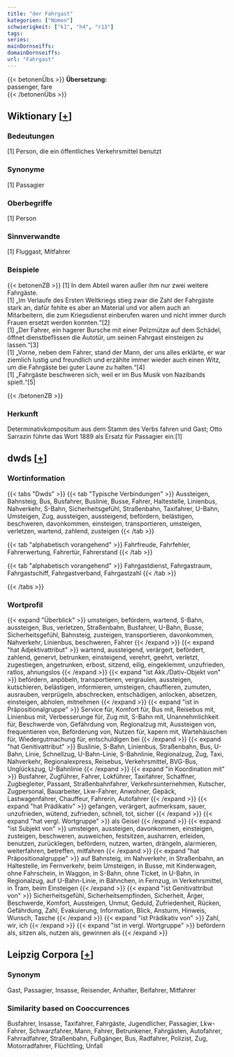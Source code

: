 ```yaml
---
title: "der Fahrgast"
kategorien: ["Nomen"]
schwierigkeit: ["k1", "h4", "r13"]
tags:
series:
mainDornseiffs:
domainDornseiffs:
url: "Fahrgast"
---
```


{{< betonenÜbs >}}
**Übersetzung:**  
passenger, fare  
{{< /betonenÜbs >}}

## Wiktionary [[+](https://de.wiktionary.org/wiki/Fahrgast)]

### Bedeutungen
[1] Person, die ein öffentliches Verkehrsmittel benutzt  

### Synonyme
[1] Passagier  

### Oberbegriffe
[1] Person  

### Sinnverwandte
[1] Fluggast, Mitfahrer  

### Beispiele
{{< betonenZB >}}
[1] In dem Abteil waren außer ihm nur zwei weitere Fahrgäste.  
[1] „Im Verlaufe des Ersten Weltkriegs stieg zwar die Zahl der Fahrgäste stark an, dafür fehlte es aber an Material und vor allem auch an Mitarbeitern, die zum Kriegsdienst einberufen waren und nicht immer durch Frauen ersetzt werden konnten.“[2]  
[1] „Der Fahrer, ein hagerer Bursche mit einer Pelzmütze auf dem Schädel, öffnet dienstbeflissen die Autotür, um seinen Fahrgast einsteigen zu lassen.“[3]  
[1] „Vorne, neben dem Fahrer, stand der Mann, der uns alles erklärte, er war ziemlich lustig und freundlich und erzählte immer wieder auch einen Witz, um die Fahrgäste bei guter Laune zu halten.“[4]  
[1] „Fahrgäste beschweren sich, weil er im Bus Musik von Nazibands spielt.“[5]  

{{< /betonenZB >}}
### Herkunft
Determinativkompositum aus dem Stamm des Verbs fahren und Gast; Otto Sarrazin führte das Wort 1889 als Ersatz für Passagier ein.[1]  



## dwds [[+](https://www.dwds.de/wb/Fahrgast)]

### Wortinformation
{{< tabs "Dwds" >}}
{{< tab "Typische Verbindungen" >}}
Aussteigen, Bahnsteig, Bus, Busfahrer, Buslinie, Busse, Fahrer, Haltestelle, Linienbus, Nahverkehr, S-Bahn, Sicherheitsgefühl, Straßenbahn, Taxifahrer, U-Bahn, Umsteigen, Zug, aussteigen, aussteigend, befördern, belästigen, beschweren, davonkommen, einsteigen, transportieren, umsteigen, verletzen, wartend, zahlend, zusteigen
{{< /tab >}}

{{< tab "alphabetisch vorangehend" >}}
Fahrfreude, Fahrfehler, Fahrerwertung, Fahrertür, Fahrerstand
{{< /tab >}}

{{< tab "alphabetisch vorangehend" >}}
Fahrgastdienst, Fahrgastraum, Fahrgastschiff, Fahrgastverband, Fahrgastzahl
{{< /tab >}}

{{< /tabs >}}

### Wortprofil
{{< expand "Überblick" >}} umsteigen, befördern, wartend, S-Bahn, aussteigen, Bus, verletzen, Straßenbahn, Busfahrer, U-Bahn, Busse, Sicherheitsgefühl, Bahnsteig, zusteigen, transportieren, davonkommen, Nahverkehr, Linienbus, beschweren, Fahrer {{< /expand >}}
{{< expand "hat Adjektivattribut" >}} wartend, aussteigend, verärgert, befördert, zahlend, genervt, betrunken, einsteigend, verehrt, geehrt, verletzt, zugestiegen, angetrunken, erbost, sitzend, eilig, eingeklemmt, unzufrieden, ratlos, ahnungslos {{< /expand >}}
{{< expand "ist Akk./Dativ-Objekt von" >}} befördern, anpöbeln, transportieren, vergraulen, aussteigen, kutschieren, belästigen, informieren, umsteigen, chauffieren, zumuten, ausrauben, verprügeln, abschrecken, entschädigen, anlocken, absetzen, einsteigen, abholen, mitnehmen {{< /expand >}}
{{< expand "ist in Präpositionalgruppe" >}} Service für, Komfort für, Bus mit, Reisebus mit, Linienbus mit, Verbesserunge für, Zug mit, S-Bahn mit, Unannehmlichkeit für, Beschwerde von, Gefährdung von, Regionalzug mit, Aussteigen von, frequentieren von, Beförderung von, Nutzen für, kapern mit, Wartehäuschen für, Wiedergutmachung für, entschuldigen bei {{< /expand >}}
{{< expand "hat Genitivattribut" >}} Buslinie, S-Bahn, Linienbus, Straßenbahn, Bus, U-Bahn, Linie, Schnellzug, U-Bahn-Linie, S-Bahnlinie, Regionalzug, Zug, Taxi, Nahverkehr, Regionalexpress, Reisebus, Verkehrsmittel, BVG-Bus, Unglückszug, U-Bahnlinie {{< /expand >}}
{{< expand "in Koordination mit" >}} Busfahrer, Zugführer, Fahrer, Lokführer, Taxifahrer, Schaffner, Zugbegleiter, Passant, Straßenbahnfahrer, Verkehrsunternehmen, Kutscher, Zugpersonal, Bauarbeiter, Lkw-Fahrer, Anwohner, Gepäck, Lastwagenfahrer, Chauffeur, Fahrerin, Autofahrer {{< /expand >}}
{{< expand "hat Prädikativ" >}} gefangen, verärgert, aufmerksam, sauer, unzufrieden, wütend, zufrieden, schnell, tot, sicher {{< /expand >}}
{{< expand "hat vergl. Wortgruppe" >}} als Geisel {{< /expand >}}
{{< expand "ist Subjekt von" >}} umsteigen, aussteigen, davonkommen, einsteigen, zusteigen, beschweren, ausweichen, festsitzen, ausharren, erleiden, benutzen, zurücklegen, befördern, nutzen, warten, drängeln, alarmieren, weiterfahren, betreffen, mitfahren {{< /expand >}}
{{< expand "hat Präpositionalgruppe" >}} auf Bahnsteig, im Nahverkehr, in Straßenbahn, an Haltestelle, im Fernverkehr, beim Umsteigen, in Busse, mit Kinderwagen, ohne Fahrschein, in Waggon, in S-Bahn, ohne Ticket, in U-Bahn, in Regionalzug, auf U-Bahn-Linie, in Bähnchen, in Fernzug, in Verkehrsmittel, in Tram, beim Einsteigen {{< /expand >}}
{{< expand "ist Genitivattribut von" >}} Sicherheitsgefühl, Sicherheitsempfinden, Sicherheit, Ärger, Beschwerde, Komfort, Aussteigen, Unmut, Geduld, Zufriedenheit, Rücken, Gefährdung, Zahl, Evakuierung, Information, Blick, Ansturm, Hinweis, Wunsch, Tasche {{< /expand >}}
{{< expand "ist Prädikativ von" >}} Zahl, wir, ich {{< /expand >}}
{{< expand "ist in vergl. Wortgruppe" >}} befördern als, sitzen als, nutzen als, gewinnen als {{< /expand >}}

## Leipzig Corpora [[+](https://corpora.uni-leipzig.de/en/res?word=Fahrgast&corpusId=deu_newscrawl-public_2018)]


### Synonym
Gast, Passagier, Insasse, Reisender, Anhalter, Beifahrer, Mitfahrer


### Similarity based on Cooccurrences
Busfahrer, Insasse, Taxifahrer, Fahrgäste, Jugendlicher, Passagier, Lkw-Fahrer, Schwarzfahrer, Mann, Fahrer, Betrunkener, Fahrgästen, Autofahrer, Fahrradfahrer, Straßenbahn, Fußgänger, Bus, Radfahrer, Polizist, Zug, Motorradfahrer, Flüchtling, Unfall

